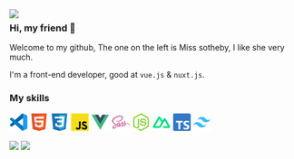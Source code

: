 <img align='left' src='https://cdn.jsdelivr.net/gh/sooooooooooooooooootheby/sooooooooooooooooootheby/sotheby.webp' width='410px'>

### Hi, my friend 👋

Welcome to my github, The one on the left is Miss sotheby, I like she very much.

I'm a front-end developer, good at `vue.js` & `nuxt.js`.

### My skills

<img src="https://github.com/sooooooooooooooooootheby/sooooooooooooooooootheby/blob/main/icon/vscode.webp" width="32" height="32"/>  <img src="https://github.com/sooooooooooooooooootheby/sooooooooooooooooootheby/blob/main/icon/html.webp" width="32" height="32"/>  <img src="https://github.com/sooooooooooooooooootheby/sooooooooooooooooootheby/blob/main/icon/css.webp" width="32" height="32"/>  <img src="https://github.com/sooooooooooooooooootheby/sooooooooooooooooootheby/blob/main/icon/js.webp" width="32" height="32"/>  <img src="https://github.com/sooooooooooooooooootheby/sooooooooooooooooootheby/blob/main/icon/vue.webp" width="32" height="32"/>  <img src="https://github.com/sooooooooooooooooootheby/sooooooooooooooooootheby/blob/main/icon/sass.webp" width="32" height="32"/>  <img src="https://github.com/sooooooooooooooooootheby/sooooooooooooooooootheby/blob/main/icon/nodejs.webp" width="32" height="32"/> <img src="https://github.com/sooooooooooooooooootheby/sooooooooooooooooootheby/blob/main/icon/nuxt.webp" width="32" height="32"/>  <img src="https://github.com/sooooooooooooooooootheby/sooooooooooooooooootheby/blob/main/icon/ts.webp" width="32" height="32"/>  <img src="https://github.com/sooooooooooooooooootheby/sooooooooooooooooootheby/blob/main/icon/tailwindcss.webp" width="32" height="32"/>

<img src="https://github-readme-stats.vercel.app/api?username=sooooooooooooooooootheby&theme=dracula" width="320" />
<img src="https://github-readme-stats.vercel.app/api/top-langs/?username=sooooooooooooooooootheby&theme=dracula&layout=compact" width="320" />

